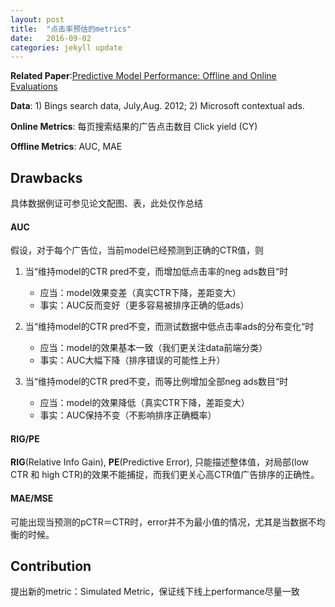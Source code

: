 ```yaml
---
layout: post
title:  "点击率预估的metrics"
date:   2016-09-02
categories: jekyll update
---
```


__Related Paper__:[Predictive Model Performance: Offline and Online Evaluations](http://chbrown.github.io/kdd-2013-usb/kdd/p1294.pdf)

__Data__: 1) Bings search data, July,Aug. 2012; 2) Microsoft contextual ads.

__Online Metrics__: 每页搜索结果的广告点击数目 Click yield (CY)

__Offline Metrics__: AUC, MAE

## Drawbacks
具体数据例证可参见论文配图、表，此处仅作总结

#### AUC

假设，对于每个广告位，当前model已经预测到正确的CTR值，则

1. 当“维持model的CTR pred不变，而增加低点击率的neg ads数目“时
   - 应当：model效果变差（真实CTR下降，差距变大）
   - 事实：AUC反而变好（更多容易被排序正确的低ads）

2. 当“维持model的CTR pred不变，而测试数据中低点击率ads的分布变化“时
   - 应当：model的效果基本一致（我们更关注data前端分类）
   - 事实：AUC大幅下降（排序错误的可能性上升）

3. 当“维持model的CTR pred不变，而等比例增加全部neg ads数目“时
   - 应当：model的效果降低（真实CTR下降，差距变大）
   - 事实：AUC保持不变（不影响排序正确概率）

#### RIG/PE

__RIG__(Relative Info Gain), __PE__(Predictive Error), 只能描述整体值，对局部(low CTR 和 high CTR)的效果不能捕捉，而我们更关心高CTR值广告排序的正确性。

#### MAE/MSE

可能出现当预测的pCTR＝CTR时，error并不为最小值的情况，尤其是当数据不均衡的时候。

## Contribution

提出新的metric：Simulated Metric，保证线下线上performance尽量一致

